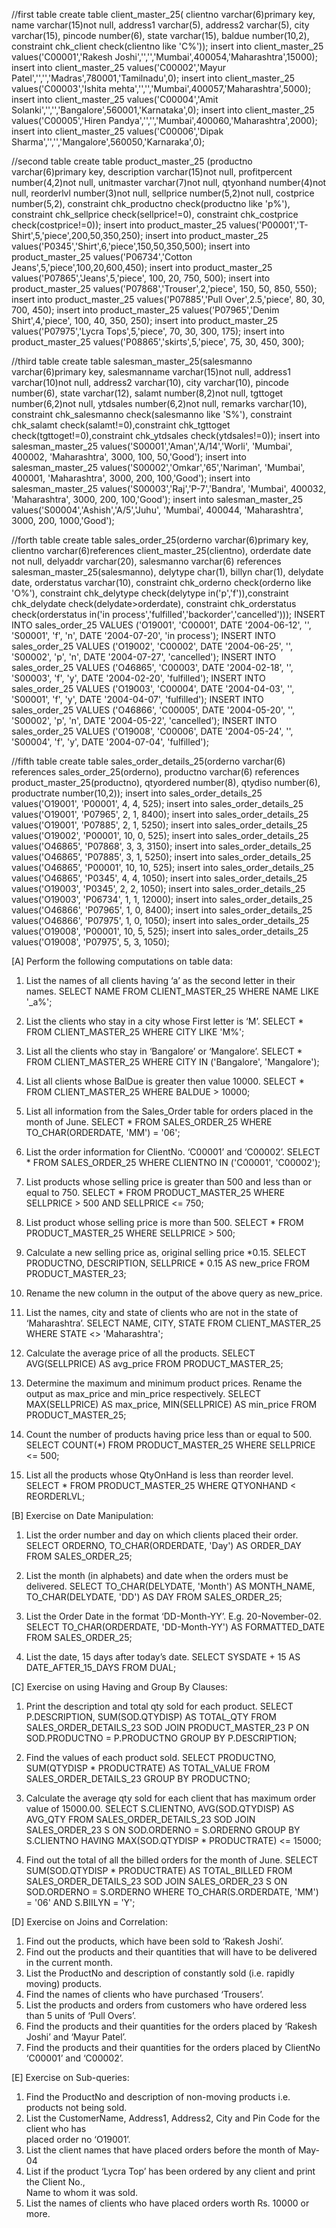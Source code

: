 //first table
create table client_master_25( clientno varchar(6)primary key, name varchar(15)not null, address1 varchar(5), address2 varchar(5), city varchar(15), pincode number(6), state varchar(15), baldue number(10,2), constraint chk_client check(clientno like 'C%'));
insert into client_master_25 values('C00001','Rakesh Joshi','','','Mumbai',400054,'Maharashtra',15000);
insert into client_master_25 values('C00002','Mayur Patel','','','Madras',780001,'Tamilnadu',0);
insert into client_master_25 values('C00003','Ishita mehta','','','Mumbai',400057,'Maharashtra',5000);
insert into client_master_25 values('C00004','Amit Solanki','','','Bangalore',560001,'Karnataka',0);
insert into client_master_25 values('C00005','Hiren Pandya','','','Mumbai',400060,'Maharashtra',2000);
insert into client_master_25 values('C00006','Dipak Sharma','','','Mangalore',560050,'Karnaraka',0);

//second table
create table product_master_25 (productno varchar(6)primary key, description varchar(15)not null, profitpercent number(4,2)not null, unitmaster varchar(7)not null, qtyonhand number(4)not null, reorderlvl number(3)not null, sellprice number(5,2)not null, costprice number(5,2), constraint chk_productno check(productno like 'p%'), constraint chk_sellprice check(sellprice!=0), constraint chk_costprice check(costprice!=0));
insert into product_master_25 values('P00001','T-Shirt',5,'piece',200,50,350,250);
insert into product_master_25 values('P0345','Shirt',6,'piece',150,50,350,500);
insert into product_master_25 values('P06734','Cotton Jeans',5,'piece',100,20,600,450);
insert into product_master_25 values('P07865','Jeans',5,'piece', 100, 20, 750, 500);
insert into product_master_25 values('P07868','Trouser',2,'piece', 150, 50, 850, 550);
insert into product_master_25 values('P07885','Pull Over',2.5,'piece', 80, 30, 700, 450);
insert into product_master_25 values('P07965','Denim Shirt',4,'piece', 100, 40, 350, 250);
insert into product_master_25 values('P07975','Lycra Tops',5,'piece', 70, 30, 300, 175);
insert into product_master_25 values('P08865','skirts',5,'piece', 75, 30, 450, 300);

//third table
create table salesman_master_25(salesmanno varchar(6)primary key, salesmanname varchar(15)not null, address1 varchar(10)not null, address2 varchar(10), city varchar(10), pincode number(6), state varchar(12), salamt number(8,2)not null, tgttoget number(6,2)not null, ytdsales number(6,2)not null, remarks varchar(10), constraint chk_salesmanno check(salesmanno like 'S%'), constraint chk_salamt check(salamt!=0),constraint chk_tgttoget check(tgttoget!=0),constraint chk_ytdsales check(ytdsales!=0));
insert into salesman_master_25 values('S00001','Aman','A/14','Worli', 'Mumbai', 400002, 'Maharashtra', 3000, 100, 50,'Good');
insert into salesman_master_25 values('S00002','Omkar','65','Nariman', 'Mumbai', 400001, 'Maharashtra', 3000, 200, 100,'Good');
insert into salesman_master_25 values('S00003','Raj','P-7','Bandra', 'Mumbai', 400032, 'Maharashtra', 3000, 200, 100,'Good');
insert into salesman_master_25 values('S00004','Ashish','A/5','Juhu', 'Mumbai', 400044, 'Maharashtra', 3000, 200, 1000,'Good');


 
//forth table
create table sales_order_25(orderno varchar(6)primary key, clientno varchar(6)references client_master_25(clientno), orderdate date not null, delyaddr varchar(20), salesmanno varchar(6) references salesman_master_25(salesmanno), delytype char(1), billyn char(1), delydate date, orderstatus varchar(10), constraint chk_orderno check(orderno like 'O%'), constraint chk_delytype check(delytype in('p','f')),constraint chk_delydate check(delydate>orderdate), constraint chk_orderstatus check(orderstatus in('in process','fulfilled','backorder','cancelled')));
INSERT INTO sales_order_25 VALUES ('O19001', 'C00001', DATE '2004-06-12', '', 'S00001', 'f', 'n', DATE '2004-07-20', 'in process');
INSERT INTO sales_order_25 VALUES ('O19002', 'C00002', DATE '2004-06-25', '', 'S00002', 'p', 'n', DATE '2004-07-27', 'cancelled');
INSERT INTO sales_order_25 VALUES ('O46865', 'C00003', DATE '2004-02-18', '', 'S00003', 'f', 'y', DATE '2004-02-20', 'fulfilled');
INSERT INTO sales_order_25 VALUES ('O19003', 'C00004', DATE '2004-04-03', '', 'S00001', 'f', 'y', DATE '2004-04-07', 'fulfilled');
INSERT INTO sales_order_25 VALUES ('O46866', 'C00005', DATE '2004-05-20', '', 'S00002', 'p', 'n', DATE '2004-05-22', 'cancelled');
INSERT INTO sales_order_25 VALUES ('O19008', 'C00006', DATE '2004-05-24', '', 'S00004', 'f', 'y', DATE '2004-07-04', 'fulfilled');

//fifth table
create table sales_order_details_25(orderno varchar(6) references sales_order_25(orderno), productno varchar(6) references product_master_25(productno), qtyordered number(8), qtydiso number(6), productrate number(10,2));
insert into sales_order_details_25 values('O19001', 'P00001', 4, 4, 525);
insert into sales_order_details_25 values('O19001', 'P07965', 2, 1, 8400);
insert into sales_order_details_25 values('O19001', 'P07885', 2, 1, 5250);
insert into sales_order_details_25 values('O19002', 'P00001', 10, 0, 525);
insert into sales_order_details_25 values('O46865', 'P07868', 3, 3, 3150);
insert into sales_order_details_25 values('O46865', 'P07885', 3, 1, 5250);
insert into sales_order_details_25 values('O46865', 'P00001', 10, 10, 525);
insert into sales_order_details_25 values('O46865', 'P0345', 4, 4, 1050);
insert into sales_order_details_25 values('O19003', 'P0345', 2, 2, 1050);
insert into sales_order_details_25 values('O19003', 'P06734', 1, 1, 12000);
insert into sales_order_details_25 values('O46866', 'P07965', 1, 0, 8400);
insert into sales_order_details_25 values('O46866', 'P07975', 1, 0, 1050);
insert into sales_order_details_25 values('O19008', 'P00001', 10, 5, 525);
insert into sales_order_details_25 values('O19008', 'P07975', 5, 3, 1050);



[A] Perform the following computations on table data: 
1. List the names of all clients having ‘a’ as the second letter in their names. 
SELECT NAME FROM CLIENT_MASTER_25 WHERE NAME LIKE '_a%';

2. List the clients who stay in a city whose First letter is ‘M’. 
SELECT * FROM CLIENT_MASTER_25 WHERE CITY LIKE 'M%';

3. List all the clients who stay in ‘Bangalore’ or ‘Mangalore’.
SELECT * FROM CLIENT_MASTER_25 WHERE CITY IN ('Bangalore', 'Mangalore');
 
4. List all clients whose BalDue is greater then value 10000. 
SELECT * FROM CLIENT_MASTER_25 WHERE BALDUE > 10000;

5. List all information from the Sales_Order table for orders placed in the month of June. 
SELECT * FROM SALES_ORDER_25 WHERE TO_CHAR(ORDERDATE, 'MM') = '06';

6. List the order information for ClientNo. ‘C00001’ and ‘C00002’.
SELECT * FROM SALES_ORDER_25 WHERE CLIENTNO IN ('C00001', 'C00002');
 
7. List products whose selling price is greater than 500 and less than or equal to 750. 
SELECT * FROM PRODUCT_MASTER_25 WHERE SELLPRICE > 500 AND SELLPRICE <= 750;

8. List product whose selling price is more than 500.
SELECT * FROM PRODUCT_MASTER_25 WHERE SELLPRICE > 500;
 
9. Calculate a new selling price as, original selling price *0.15.
 SELECT PRODUCTNO, DESCRIPTION, SELLPRICE * 0.15 AS new_price FROM PRODUCT_MASTER_23;

10. Rename the new column in the output of the above query as new_price. 
11. List the names, city and state of clients who are not in the state of ‘Maharashtra’.
SELECT NAME, CITY, STATE FROM CLIENT_MASTER_25 WHERE STATE <> 'Maharashtra';
 
12. Calculate the average price of all the products. 
SELECT AVG(SELLPRICE) AS avg_price FROM PRODUCT_MASTER_25;

13. Determine the maximum and minimum product prices. Rename the output as max_price and min_price 
respectively. 
SELECT MAX(SELLPRICE) AS max_price, MIN(SELLPRICE) AS min_price FROM PRODUCT_MASTER_25;

14. Count the number of products having price less than or equal to 500.
SELECT COUNT(*) FROM PRODUCT_MASTER_25 WHERE SELLPRICE <= 500;
 
15. List all the products whose QtyOnHand is less than reorder level. 
SELECT * FROM PRODUCT_MASTER_25 WHERE QTYONHAND < REORDERLVL;


[B] Exercise on Date Manipulation: 
1. List the order number and day on which clients placed their order. 
SELECT ORDERNO, TO_CHAR(ORDERDATE, 'Day') AS ORDER_DAY FROM SALES_ORDER_25;

2. List the month (in alphabets) and date when the orders must be delivered. 
SELECT TO_CHAR(DELYDATE, 'Month') AS MONTH_NAME, TO_CHAR(DELYDATE, 'DD') AS DAY FROM SALES_ORDER_25;

3. List the Order Date in the format ‘DD-Month-YY’. E.g. 20-November-02.
SELECT TO_CHAR(ORDERDATE, 'DD-Month-YY') AS FORMATTED_DATE FROM SALES_ORDER_25;
 
4. List the date, 15 days after today’s date. 
SELECT SYSDATE + 15 AS DATE_AFTER_15_DAYS FROM DUAL;


 
[C] Exercise on using Having and Group By Clauses: 
1. Print the description and total qty sold for each product. 
SELECT P.DESCRIPTION, SUM(SOD.QTYDISP) AS TOTAL_QTY
FROM SALES_ORDER_DETAILS_23 SOD
JOIN PRODUCT_MASTER_23 P ON SOD.PRODUCTNO = P.PRODUCTNO
GROUP BY P.DESCRIPTION;

2. Find the values of each product sold. 
SELECT PRODUCTNO, SUM(QTYDISP * PRODUCTRATE) AS TOTAL_VALUE
FROM SALES_ORDER_DETAILS_23
GROUP BY PRODUCTNO;

3. Calculate the average qty sold for each client that has maximum order value of 15000.00. 
SELECT S.CLIENTNO, AVG(SOD.QTYDISP) AS AVG_QTY
FROM SALES_ORDER_DETAILS_23 SOD
JOIN SALES_ORDER_23 S ON SOD.ORDERNO = S.ORDERNO
GROUP BY S.CLIENTNO
HAVING MAX(SOD.QTYDISP * PRODUCTRATE) <= 15000;

4. Find out the total of all the billed orders for the month of June. 
SELECT SUM(SOD.QTYDISP * PRODUCTRATE) AS TOTAL_BILLED
FROM SALES_ORDER_DETAILS_23 SOD
JOIN SALES_ORDER_23 S ON SOD.ORDERNO = S.ORDERNO
WHERE TO_CHAR(S.ORDERDATE, 'MM') = '06' AND S.BIILYN = 'Y';

 
[D] Exercise on Joins and Correlation: 
1. Find out the products, which have been sold to ‘Rakesh Joshi’. 
2. Find out the products and their quantities that will have to be delivered in the current month. 
3. List the ProductNo and description of constantly sold (i.e. rapidly moving) products. 
4. Find the names of clients who have purchased ‘Trousers’. 
5. List the products and orders from customers who have ordered less than 5 units of ‘Pull Overs’. 
6. Find the products and their quantities for the orders placed by ‘Rakesh Joshi’ and ‘Mayur Patel’. 
7. Find the products and their quantities for the orders placed by ClientNo ‘C00001’ and ‘C00002’. 
 
[E] Exercise on Sub-queries: 
1. Find the ProductNo and description of non-moving products i.e. products not being sold. 
2. List the CustomerName, Address1, Address2, City and Pin Code for the client who has  
             placed order no ‘O19001’. 
3. List the client names that have placed orders before the month of May-04 
4. List if the product ‘Lycra Top’ has been ordered by any client and print the Client No.,  
              Name to whom it was sold. 
5. List the names of clients who have placed orders worth Rs. 10000 or more. 

